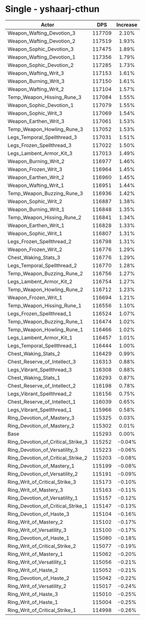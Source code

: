 # Single - yshaarj-cthun
| Actor | DPS | Increase |
|---|:---:|:---:|
|Weapon_Wafting_Devotion_3|117709|2.10%|
|Weapon_Wafting_Devotion_2|117519|1.93%|
|Weapon_Sophic_Devotion_3|117475|1.89%|
|Weapon_Wafting_Devotion_1|117356|1.79%|
|Weapon_Sophic_Devotion_2|117285|1.73%|
|Weapon_Wafting_Writ_3|117153|1.61%|
|Weapon_Burning_Writ_3|117150|1.61%|
|Weapon_Wafting_Writ_2|117104|1.57%|
|Temp_Weapon_Hissing_Rune_3|117084|1.55%|
|Weapon_Sophic_Devotion_1|117079|1.55%|
|Weapon_Sophic_Writ_3|117069|1.54%|
|Weapon_Earthen_Writ_3|117061|1.53%|
|Temp_Weapon_Howling_Rune_3|117052|1.53%|
|Legs_Temporal_Spellthread_3|117031|1.51%|
|Legs_Frozen_Spellthread_3|117022|1.50%|
|Legs_Lambent_Armor_Kit_3|117013|1.49%|
|Weapon_Burning_Writ_2|116977|1.46%|
|Weapon_Frozen_Writ_3|116964|1.45%|
|Weapon_Earthen_Writ_2|116960|1.45%|
|Weapon_Wafting_Writ_1|116951|1.44%|
|Temp_Weapon_Buzzing_Rune_3|116936|1.42%|
|Weapon_Sophic_Writ_2|116887|1.38%|
|Weapon_Burning_Writ_1|116848|1.35%|
|Temp_Weapon_Hissing_Rune_2|116841|1.34%|
|Weapon_Earthen_Writ_1|116828|1.33%|
|Weapon_Sophic_Writ_1|116807|1.31%|
|Legs_Frozen_Spellthread_2|116798|1.31%|
|Weapon_Frozen_Writ_2|116776|1.29%|
|Chest_Waking_Stats_3|116776|1.29%|
|Legs_Temporal_Spellthread_2|116770|1.28%|
|Temp_Weapon_Buzzing_Rune_2|116756|1.27%|
|Legs_Lambent_Armor_Kit_2|116754|1.27%|
|Temp_Weapon_Howling_Rune_2|116712|1.23%|
|Weapon_Frozen_Writ_1|116694|1.21%|
|Temp_Weapon_Hissing_Rune_1|116556|1.10%|
|Legs_Frozen_Spellthread_1|116524|1.07%|
|Temp_Weapon_Buzzing_Rune_1|116474|1.02%|
|Temp_Weapon_Howling_Rune_1|116466|1.02%|
|Legs_Lambent_Armor_Kit_1|116457|1.01%|
|Legs_Temporal_Spellthread_1|116444|1.00%|
|Chest_Waking_Stats_2|116429|0.99%|
|Chest_Reserve_of_Intellect_3|116313|0.88%|
|Legs_Vibrant_Spellthread_3|116308|0.88%|
|Chest_Waking_Stats_1|116293|0.87%|
|Chest_Reserve_of_Intellect_2|116198|0.78%|
|Legs_Vibrant_Spellthread_2|116156|0.75%|
|Chest_Reserve_of_Intellect_1|116039|0.65%|
|Legs_Vibrant_Spellthread_1|115966|0.58%|
|Ring_Devotion_of_Mastery_3|115325|0.03%|
|Ring_Devotion_of_Mastery_2|115302|0.01%|
|Base|115293|0.00%|
|Ring_Devotion_of_Critical_Strike_3|115252|-0.04%|
|Ring_Devotion_of_Versatility_3|115223|-0.06%|
|Ring_Devotion_of_Critical_Strike_2|115203|-0.08%|
|Ring_Devotion_of_Mastery_1|115199|-0.08%|
|Ring_Devotion_of_Versatility_2|115191|-0.09%|
|Ring_Writ_of_Critical_Strike_3|115173|-0.10%|
|Ring_Writ_of_Mastery_3|115163|-0.11%|
|Ring_Devotion_of_Versatility_1|115157|-0.12%|
|Ring_Devotion_of_Critical_Strike_1|115147|-0.13%|
|Ring_Devotion_of_Haste_3|115104|-0.16%|
|Ring_Writ_of_Mastery_2|115102|-0.17%|
|Ring_Writ_of_Versatility_3|115100|-0.17%|
|Ring_Devotion_of_Haste_1|115080|-0.18%|
|Ring_Writ_of_Critical_Strike_2|115077|-0.19%|
|Ring_Writ_of_Mastery_1|115062|-0.20%|
|Ring_Writ_of_Versatility_1|115056|-0.21%|
|Ring_Writ_of_Haste_2|115052|-0.21%|
|Ring_Devotion_of_Haste_2|115042|-0.22%|
|Ring_Writ_of_Versatility_2|115017|-0.24%|
|Ring_Writ_of_Haste_3|115010|-0.25%|
|Ring_Writ_of_Haste_1|115004|-0.25%|
|Ring_Writ_of_Critical_Strike_1|114998|-0.26%|
